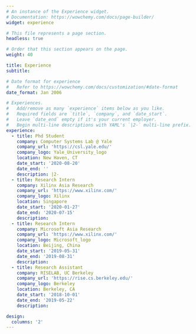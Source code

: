 ```yaml
---
# An instance of the Experience widget.
# Documentation: https://wowchemy.com/docs/page-builder/
widget: experience

# This file represents a page section.
headless: true

# Order that this section appears on the page.
weight: 40

title: Experience
subtitle:

# Date format for experience
#   Refer to https://wowchemy.com/docs/customization/#date-format
date_format: Jan 2006

# Experiences.
#   Add/remove as many `experience` items below as you like.
#   Required fields are `title`, `company`, and `date_start`.
#   Leave `date_end` empty if it's your current employer.
#   Begin multi-line descriptions with YAML's `|2-` multi-line prefix.
experience:
  - title: Phd Student
    company: Computer Systems Lab @ Yale
    company_url: 'https://csl.yale.edu/'
    company_logo: Yale_University_logo
    location: New Haven, CT
    date_start: '2020-08-20'
    date_end: ''
    description: |2-
  - title: Research Intern
    company: Xilinx Asia Research
    company_url: 'https://www.xilinx.com/'
    company_logo: Xilinx
    location: Singapore
    date_start: '2020-01-27'
    date_end: '2020-07-15'
    description: 
  - title: Research Intern
    company: Microsoft Asia Research
    company_url: 'https://www.xilinx.com/'
    company_logo: Microsoft_logo
    location: Beijing, China
    date_start: '2019-05-31'
    date_end: '2019-08-31'
    description: 
  - title: Research Assistant
    company: RISELAB, UC Berkeley
    company_url: 'https://rise.cs.berkeley.edu/'
    company_logo: Berkeley
    location: Berkeley, CA
    date_start: '2018-10-01'
    date_end: '2019-05-22'
    description: 

design:
  columns: '2'
---
```

